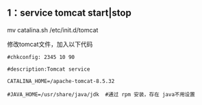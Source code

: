 

## 1：service tomcat start\|stop

mv catalina.sh /etc/init.d/tomcat

修改tomcat文件，加入以下代码

`#chkconfig: 2345 10 90`

`#description:Tomcat service`

`CATALINA_HOME=/apache-tomcat-8.5.32`

`#JAVA_HOME=/usr/share/java/jdk  #通过 rpm 安装，存在 java不用设置`





